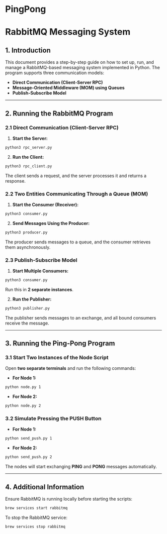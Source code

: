 # PingPong
# RabbitMQ Messaging System

## 1. Introduction
This document provides a step-by-step guide on how to set up, run, and manage a RabbitMQ-based messaging system implemented in Python. The program supports three communication models:
- **Direct Communication (Client-Server RPC)**
- **Message-Oriented Middleware (MOM) using Queues**
- **Publish-Subscribe Model**

---

## 2. Running the RabbitMQ Program

### 2.1 Direct Communication (Client-Server RPC)
1. **Start the Server:**
```bash
python3 rpc_server.py
```
2. **Run the Client:**
```bash
python3 rpc_client.py
```
The client sends a request, and the server processes it and returns a response.

### 2.2 Two Entities Communicating Through a Queue (MOM)
1. **Start the Consumer (Receiver):**
```bash
python3 consumer.py
```
2. **Send Messages Using the Producer:**
```bash
python3 producer.py
```
The producer sends messages to a queue, and the consumer retrieves them asynchronously.

### 2.3 Publish-Subscribe Model
1. **Start Multiple Consumers:**
```bash
python3 consumer.py
```
Run this in **2 separate instances**.

2. **Run the Publisher:**
```bash
python3 publisher.py
```
The publisher sends messages to an exchange, and all bound consumers receive the message.

---

## 3. Running the Ping-Pong Program

### 3.1 Start Two Instances of the Node Script
Open **two separate terminals** and run the following commands:

- **For Node 1:**
```bash
python node.py 1
```
- **For Node 2:**
```bash
python node.py 2
```

### 3.2 Simulate Pressing the PUSH Button
- **For Node 1:**
```bash
python send_push.py 1
```
- **For Node 2:**
```bash
python send_push.py 2
```

The nodes will start exchanging **PING** and **PONG** messages automatically.

---

## 4. Additional Information
Ensure RabbitMQ is running locally before starting the scripts:
```bash
brew services start rabbitmq
```
To stop the RabbitMQ service:
```bash
brew services stop rabbitmq
```

